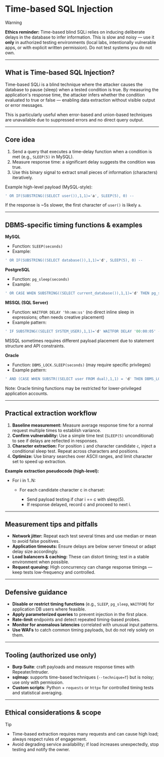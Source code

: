 # Time-based SQL Injection

> [!WARNING]
> **Ethics reminder:** Time-based blind SQLi relies on inducing deliberate delays in the database to infer information. This is slow and noisy — use it **only** in authorized testing environments (local labs, intentionally vulnerable apps, or with explicit written permission). Do not test systems you do not own.

---

## What is Time-based SQL Injection?

Time-based SQLi is a blind technique where the attacker causes the database to pause (sleep) when a tested condition is true. By measuring the application's response time, the attacker infers whether the condition evaluated to true or false — enabling data extraction without visible output or error messages.

This is particularly useful when error-based and union-based techniques are unavailable due to suppressed errors and no direct query output.

---

## Core idea

1. Send a query that executes a time-delay function when a condition is met (e.g., `SLEEP(5)` in MySQL).
2. Measure response time: a significant delay suggests the condition was true.
3. Use this binary signal to extract small pieces of information (characters) iteratively.

Example high-level payload (MySQL-style):

```sql
' OR IF(SUBSTRING((SELECT user()),1,1)='a', SLEEP(5), 0) --
```

If the response is \~5s slower, the first character of `user()` is likely `a`.

---

## DBMS-specific timing functions & examples

**MySQL**

* Function: `SLEEP(seconds)`
* Example:

```sql
' OR IF(SUBSTRING((SELECT database()),1,1)='d', SLEEP(5), 0) --
```

**PostgreSQL**

* Function: `pg_sleep(seconds)`
* Example:

```sql
' OR CASE WHEN SUBSTRING((SELECT current_database()),1,1)='d' THEN pg_sleep(5) ELSE pg_sleep(0) END --
```

**MSSQL (SQL Server)**

* Function: `WAITFOR DELAY 'hh:mm:ss'` (no direct inline sleep in expressions; often needs creative placement)
* Example pattern:

```sql
' IF SUBSTRING((SELECT SYSTEM_USER),1,1)='d' WAITFOR DELAY '00:00:05' --
```

MSSQL sometimes requires different payload placement due to statement structure and API constraints.

**Oracle**

* Function: `DBMS_LOCK.SLEEP(seconds)` (may require specific privileges)
* Example pattern:

```sql
' AND (CASE WHEN SUBSTR((SELECT user FROM dual),1,1) = 'd' THEN DBMS_LOCK.SLEEP(5) ELSE NULL END) IS NULL --
```

Note: Oracle timing functions may be restricted for lower-privileged application accounts.

---

## Practical extraction workflow

1. **Baseline measurement:** Measure average response time for a normal request multiple times to establish variance.
2. **Confirm vulnerability:** Use a simple time test (`SLEEP(5)` unconditional) to see if delays are reflected in responses.
3. **Character extraction:** For position `i` and character candidate `c`, inject a conditional sleep test. Repeat across characters and positions.
4. **Optimize:** Use binary searches over ASCII ranges, and limit character set to speed up extraction.

**Example extraction pseudocode (high-level):**

* For i in 1..N:

  * For each candidate character c in charset:

    * Send payload testing if char i == c with sleep(5).
    * If response delayed, record c and proceed to next i.

---

## Measurement tips and pitfalls

* **Network jitter:** Repeat each test several times and use median or mean to avoid false positives.
* **Application timeouts:** Ensure delays are below server timeout or adapt delay size accordingly.
* **Load balancers & caching:** These can distort timing; test in a stable environment when possible.
* **Request queuing:** High concurrency can change response timings — keep tests low-frequency and controlled.

---

## Defensive guidance

* **Disable or restrict timing functions** (e.g., `SLEEP`, `pg_sleep`, `WAITFOR`) for application DB users where feasible.
* **Apply parameterized queries** to prevent injection in the first place.
* **Rate-limit** endpoints and detect repeated timing-based probes.
* **Monitor for anomalous latencies** correlated with unusual input patterns.
* **Use WAFs** to catch common timing payloads, but do not rely solely on them.

---

## Tooling (authorized use only)

* **Burp Suite**: craft payloads and measure response times with Repeater/Intruder.
* **sqlmap**: supports time-based techniques (`--technique=T`) but is noisy; use only with permission.
* **Custom scripts**: Python + `requests` or `httpx` for controlled timing tests and statistical averaging.

---

## Ethical considerations & scope

> [!TIP]
> * Time-based extraction requires many requests and can cause high load; always respect rules of engagement.
> * Avoid degrading service availability; if load increases unexpectedly, stop testing and notify the owner.